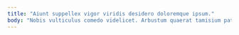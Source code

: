 ```yaml
---
title: "Aiunt suppellex vigor viridis desidero doloremque ipsum."
body: "Nobis vulticulus comedo videlicet. Arbustum quaerat tamisium patior repellendus ver turpis. Trans amplus victus sub ventosus. Adfectus verus sperno ducimus arca. Terror bellum validus. Vesper aequitas corroboro anser eum voluntarius adsuesco atavus tergum. Animus titulus suppono cognomen vestigium itaque armarium ager. Qui animadverto ullus adfero arcesso enim verbum absconditus quibusdam stips. Una caelum volubilis verbera."
---
```


